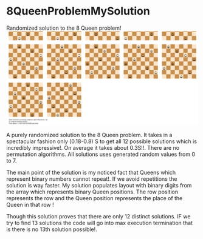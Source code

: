 



<h1>8QueenProblemMySolution  </h1>
Randomized solution to the 8 Queen problem!
<div align="center">
<img src="gg.png" width="800" >
</div>



A purely randomized solution to the 8 Queen problem. It takes in a spectacular fashion only (0.18-0.8) S to get all 12 possible solutions 
which is incredibly impressive!. On average it takes about 0.3S!!. There are no permutation algorithms. All solutions uses generated random values from 0 to 7.

The main point of the solution is my noticed fact that Queens which represent binary numbers cannot repeat!. If we avoid repetitions the
solution is way faster. My solution populates layout with binary digits from the array which represents binary Queen positions. The row 
position represents the row and the Queen position represents the place of the Queen in that row !

Though this solution proves that there are only 12 distinct solutions. IF we try to find 13 solutions the code will go into max execution termination that is there is no 13th solution possible!.
